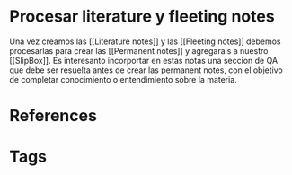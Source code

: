 # Procesar literature y fleeting notes
Una vez creamos las [[Literature notes]] y las [[Fleeting notes]] debemos procesarlas para crear las [[Permanent notes]] y agregarals a nuestro [[SlipBox]].
Es interesanto incorportar en estas notas una seccion de QA que debe ser resuelta antes de crear las permanent notes, con el objetivo de completar conocimiento o entendimiento sobre la materia.


# References



# Tags